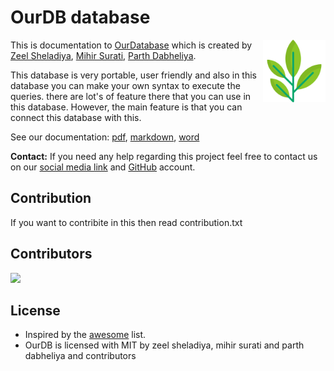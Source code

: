 <!-- markdownlint-configure-file {
  "MD013": {
    "code_blocks": false,
    "tables": false
  },
  "MD033": false,
  "MD041": false
} -->

# OurDB database

[<img src="img/logo.png" align="right" width="100">](https://github.com/zeelsheladiya/OurDB-Database)

This is documentation to [OurDatabase](https://github.com/zeelsheladiya/OurDB-Database) which is created by [Zeel Sheladiya](https://github.com/zeelsheladiya), [Mihir Surati](https://github.com/mihirsurati), [Parth Dabheliya](https://github.com/Parth-Dab).

This database is very portable, user friendly and also in this database you can make your own syntax to execute the queries. there are lot's of feature there that you can use in this database. However, the main feature is that you can connect this database with this.

See our documentation: [pdf](), [markdown](), [word]()

**Contact:** If you need any help regarding this project feel free to contact us on our [social media link]() and [GitHub]() account.

## Contribution
If you want to contribite in this then read contribution.txt

## Contributors
<a href="https://github.com/zeelsheladiya/OurDB/graphs/contributors">
  <img src="https://contrib.rocks/image?repo=zeelsheladiya/OurDB-Database"/>
</a>

## License
* Inspired by the [awesome](https://github.com/sindresorhus/awesome) list.
* OurDB is licensed with MIT by  zeel sheladiya, mihir surati and parth dabheliya and contributors
